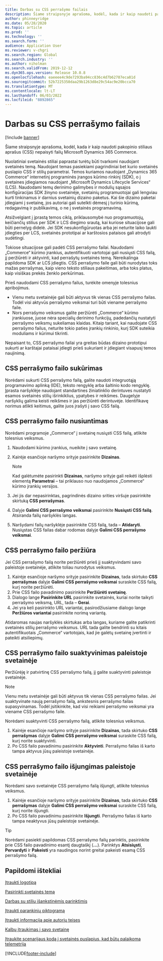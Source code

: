 ```yaml
---
title: Darbas su CSS perrašymo failais
description: Šiame straipsnyje aprašoma, kodėl, kada ir kaip naudoti pakopinio stiliaus aprašus (CSS) nepaisyti failų Microsoft Dynamics 365 Commerce.
author: phinneyridge
ms.date: 05/28/2020
ms.topic: article
ms.prod: ''
ms.technology: ''
ms.search.form: ''
audience: Application User
ms.reviewer: v-chgri
ms.search.region: Global
ms.search.industry: ''
ms.author: niholman
ms.search.validFrom: 2019-12-12
ms.dyn365.ops.version: Release 10.0.8
ms.openlocfilehash: eaeeee4c9de7293ba94cc836c4d7b62787eca81d
ms.sourcegitcommit: 52b7225350daa29b1263d8e29c54ac9e20bcca70
ms.translationtype: MT
ms.contentlocale: lt-LT
ms.lasthandoff: 06/03/2022
ms.locfileid: "8892865"
---
```

# <a name="work-with-css-override-files"></a>Darbas su CSS perrašymo failais

[!include [banner](includes/banner.md)]

Šiame straipsnyje aprašoma, kodėl, kada ir kaip naudoti pakopinio stiliaus aprašus (CSS) nepaisyti failų Microsoft Dynamics 365 Commerce.

Nuolatiniai svetainės stiliai paprastai turėtų būti tvarkomi naudojant svetainės temą. Naudojant temas pasiekiami pagrindiniai bet kurio svetainės puslapio CSS ir stilių parametrai. Temos kuriamos naudojant „Dynamics 365 Commerce“ internetinį programinės įrangos kūrimo rinkinį (SDK), o į svetaines įdiegiamos naudojant „Microsoft Dynamics Lifecycle Services“ (LCS). Naudodami temų derinimo galimybes ir modulių sąsajos konfigūracijas SDK žinyno svetainėje, svetainių programuotojai gali lengviau kurti tinkinamus ir darnius svetainių dizaino paketus. Kai šie dizaino paketai įdiegiami į svetainę, jos autoriai gali sutelkti dėmesį į turinio kūrimą, redagavimą ir publikavimą, o ne į svetainės programavimą.

Atsižvelgiant į įprastą temos ciklą, priklausomybė nuo programuotojų, keičiančių stilius per SDK ir LCS diegimo srautą, kai kuriose situacijose gali būti pernelyg didelė. Jei SDK nesukonfigūruotas arba jei neturite laiko laukti įdiegties per LCS, svetainės prototipai ar karštosios pataisos gali atrodyti sudėtingi.

Tokiose situacijose gali padėti CSS perrašymo failai. Naudodami „Commerce“ kūrimo įrankius, autentifikuoti vartotojai gali nusiųsti CSS failą, jį peržiūrėti ir aktyvinti, kad perrašytų svetainės temą. Nereikalinga papildoma SDK ar LCS įdiegtis. CSS perrašymo faile gali būti nurodytas toks mažas perrašymas, kaip vieno teksto stiliaus pakeitimas, arba toks platus, kaip visiškas prekės ženklo perkūrimas.

Prieš naudodami CSS perrašymo failus, turėkite omenyje tolesnius apribojimus.

- Vienu metu svetainėje gali būti aktyvus tik vienas CSS perrašymo failas. Todėl visi aktyvūs perrašymo veiksmai turi būti viename perrašymo faile.
- Nors perrašymo veiksmus galite peržiūrėti „Commerce“ kūrimo įrankiuose, juose nėra specialių derinimo funkcijų, padedančių nustatyti perrašymo veiksmų sukeliamas klaidas. Kitaip tariant, kai naudojate CSS perrašymo failus, neturite tokio paties įrankių rinkinio, kurį SDK suteikia moduliams ir kūrimui tikrinti.

Nepaisant to, CSS perrašymo failai yra greitas būdas dizaino prototipui sukurti ar karštajai pataisai įdiegti prieš sukuriant ir įdiegiant visapusį temos naujinimą.

## <a name="create-a-css-override-file"></a>CSS perrašymo failo sukūrimas

Norėdami sukurti CSS perrašymo failą, galite naudoti integruotąją programavimo aplinką (IDE), teksto rengyklę arba šaltinio kodo rengyklę. Įprasta naršyklėje naudojant standartines žiniatinklio derintuves nustatyti esamos svetainės stilių išrinkiklius, ypatybes ir reikšmes. Daugelyje naršyklių galima keisti reikšmes ir jas peržiūrėti derintuvėje. Identifikavę norimus atlikti keitimus, galite juos įrašyti į savo CSS failą.

## <a name="upload-a-css-override-file"></a>CSS perrašymo failo nusiuntimas

Norėdami programoje „Commerce“ į svetainę nusiųsti CSS failą, atlikite tolesnius veiksmus.

1. Naudodami kūrimo įrankius, nueikite į savo svetainę.
1. Kairėje esančioje naršymo srityje pasirinkite **Dizainas**.

    > [!NOTE]
    > Kad galėtumėte pasirinkti **Dizainas**, naršymo srityje gali reikėti išplėsti elementą **Parametrai** – tai priklauso nuo naudojamos „Commerce“ kūrimo įrankių versijos.

1. Jei jis dar nepasirinktas, pagrindinės dizaino srities viršuje pasirinkite skirtuką **CSS perrašymas**.
1. Dalyje **Galimi CSS perrašymo veiksmai** pasirinkite **Nusiųsti CSS failą**. Atsiranda failų naršyklės langas.
1. Naršydami failų naršyklėje pasirinkite CSS failą, tada – **Atidaryti**. Nusiųstas CSS failas dabar rodomas dalyje **Galimi CSS perrašymo veiksmai**.

## <a name="preview-a-css-override-file"></a>CSS perrašymo failo peržiūra

Jei CSS perrašymo failą norite peržiūrėti prieš jį suaktyvindami savo paleistoje svetainėje, atlikite toliau nurodytus veiksmus.

1. Kairėje esančioje naršymo srityje pasirinkite **Dizainas**, tada skirtuko **CSS perrašymas** dalyje **Galimi CSS perrašymo veiksmai** suraskite CSS failą, kurį norite peržiūrėti.
1. Prie CSS failo pavadinimo pasirinkite **Peržiūrėti svetainę**.
1. Dialogo lange **Pasirinkite URL** pasirinkite svetainės, kuriai norite taikyti perrašymo veiksmą, URL, tada – **Gerai**.
1. Jei yra keli pasirinkto URL variantai, pasirodžiusiame dialogo lange **Peržiūros variantai** pasirinkite norimą variantą.

Atidaromas naujas naršyklės skirtukas arba langas, kuriame galite patikrinti svetainės stilių perrašymo veiksmus. URL tada galite bendrinti su kitais autentifikuotais „Commerce“ vartotojais, kad jie galėtų svetainę įvertinti ir pateikti atsiliepimų.

## <a name="activate-a-css-override-file-on-your-live-site"></a>CSS perrašymo failo suaktyvinimas paleistoje svetainėje

Peržiūrėję ir patvirtinę CSS perrašymo failą, jį galite suaktyvinti paleistoje svetainėje.

> [!NOTE]
> Vienu metu svetainėje gali būti aktyvus tik vienas CSS perrašymo failas. Jei suaktyvinate naują perrašymo failą, ankstesnis perrašymo failas supasyvinamas. Todėl įsitikinkite, kad visi reikiami perrašymo veiksmai yra viename CSS perrašymo faile.

Norėdami suaktyvinti CSS perrašymo failą, atlikite tolesnius veiksmus.

1. Kairėje esančioje naršymo srityje pasirinkite **Dizainas**, tada skirtuko **CSS perrašymas** dalyje **Galimi CSS perrašymo veiksmai** suraskite CSS failą, kurį norite suaktyvinti.
1. Po CSS failo pavadinimu pasirinkite **Aktyvinti**. Perrašymo failas iš karto tampa aktyvus jūsų paleistoje svetainėje.

## <a name="deactivate-a-css-override-file-on-your-live-site"></a>CSS perrašymo failo išjungimas paleistoje svetainėje

Norėdami savo svetainėje CSS perrašymo failą išjungti, atlikite tolesnius veiksmus.

1. Kairėje esančioje naršymo srityje pasirinkite **Dizainas**, tada skirtuko **CSS perrašymas** dalyje **Galimi CSS perrašymo veiksmai** suraskite CSS failą, kurį norite išjungti.
1. Po CSS failo pavadinimu pasirinkite **Išjungti**. Perrašymo failas iš karto tampa neaktyvus jūsų paleistoje svetainėje.

> [!TIP]
> Norėdami pasiekti papildomas CSS perrašymo failų parinktis, pasirinkite prie CSS failo pavadinimo esantį daugtaškį (**...**). Parinktys **Atsisiųsti**, **Pervardyti** ir **Pakeisti** yra naudingos norint greitai pakeisti esamą CSS perrašymo failą.

## <a name="additional-resources"></a>Papildomi ištekliai

[Įtraukti logotipą](add-logo.md)

[Pasirinkti svetainės temą](select-site-theme.md)

[Darbas su stilių išankstinėmis parinktimis](style-presets.md)

[Įtraukti parankinių piktogramą](add-favicon.md)

[Įtraukti informaciją apie autorių teises](add-copyright-notice.md)

[Kalbų įtraukimas į savo svetainę](add-languages-to-site.md)

[Įtraukite scenarijaus kodą į svetainės puslapius, kad būtų palaikoma telemetrija](add-telemetry.md)


[!INCLUDE[footer-include](../includes/footer-banner.md)]
